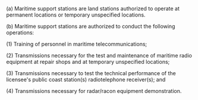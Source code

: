 (a) Maritime support stations are land stations authorized to operate at permanent locations or temporary unspecified locations.

(b) Maritime support stations are authorized to conduct the following operations:

(1) Training of personnel in maritime telecommunications;

(2) Transmissions necessary for the test and maintenance of maritime radio equipment at repair shops and at temporary unspecified locations;

(3) Transmissions necessary to test the technical performance of the licensee's public coast station(s) radiotelephone receiver(s); and

(4) Transmissions necessary for radar/racon equipment demonstration.


